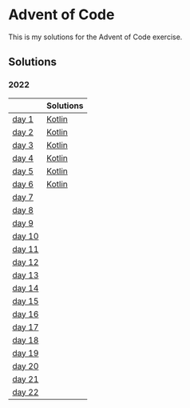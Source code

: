 # Advent of Code

This is my solutions for the Advent of Code exercise.


## Solutions

### 2022
|                                                | Solutions                              |
|:-----------------------------------------------|:------------------------------------|
| [day 1](https://adventofcode.com/2022/day/1)   | [Kotlin](./kotlin/src/main/kotlin/year2022/day01) |
| [day 2](https://adventofcode.com/2022/day/2)   | [Kotlin](./kotlin/src/main/kotlin/year2022/day02) |
| [day 3](https://adventofcode.com/2022/day/3)   | [Kotlin](./kotlin/src/main/kotlin/year2022/day03) |
| [day 4](https://adventofcode.com/2022/day/4)   | [Kotlin](./kotlin/src/main/kotlin/year2022/day04) |
| [day 5](https://adventofcode.com/2022/day/5)   | [Kotlin](./kotlin/src/main/kotlin/year2022/day05) |
| [day 6](https://adventofcode.com/2022/day/6)   | [Kotlin](./kotlin/src/main/kotlin/year2022/day06) |
| [day 7](https://adventofcode.com/2022/day/7)   | |
| [day 8](https://adventofcode.com/2022/day/8)   | |
| [day 9](https://adventofcode.com/2022/day/9)   | |
| [day 10](https://adventofcode.com/2022/day/10) | |
| [day 11](https://adventofcode.com/2022/day/11) | |
| [day 12](https://adventofcode.com/2022/day/12) | |
| [day 13](https://adventofcode.com/2022/day/13) | |
| [day 14](https://adventofcode.com/2022/day/14) | |
| [day 15](https://adventofcode.com/2022/day/15) | |
| [day 16](https://adventofcode.com/2022/day/16) | |
| [day 17](https://adventofcode.com/2022/day/17) | |
| [day 18](https://adventofcode.com/2022/day/18) | |
| [day 19](https://adventofcode.com/2022/day/19) | |
| [day 20](https://adventofcode.com/2022/day/20) | |
| [day 21](https://adventofcode.com/2022/day/21) | |
| [day 22](https://adventofcode.com/2022/day/22) | |
